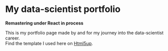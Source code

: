 # My data-scientist portfolio

**Remastering under React in process** 

This is my portfolio page made by and for my journey into the data-scientist career.  
Find the template I used here on [Html5up](https://html5up.net).
